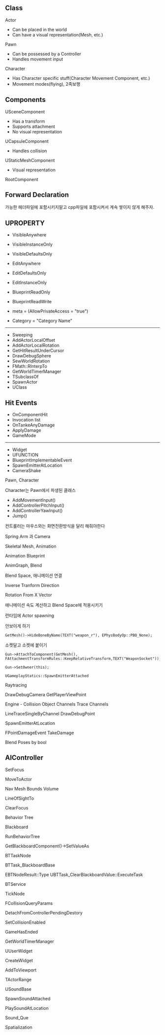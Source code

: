 ## Class

Actor
- Can be placed in the world
- Can have a visual representation(Mesh, etc.)

Pawn
- Can be possessed by a Controller
- Handles movement input

Character
- Has Character specific stuff(Character Movement Component, etc.)
- Movement modes(flying), 2족보행


## Components

USceneComponent
- Has a transform
- Supports attachment
- No visual representation

UCapsuleComponent
- Handles collision

UStaticMeshComponent
- Visual representation

RootComponent

## Forward Declaration

가능한 헤더파일에 포함시키지말고 cpp파일에 포함시켜서 계속 쌓이지 않게 해주자.

## UPROPERTY

- VisibleAnywhere
- VisibleInstanceOnly
- VisibleDefaultsOnly

- EditAnywhere
- EditDefaultsOnly
- EditInstanceOnly

- BlueprintReadOnly
- BlueprintReadWrite

- meta = (AllowPrivateAccess = "true")
- Category = "Category Name"

----------------------

- Sweeping
- AddActorLocalOffset
- AddActorLocalRotation
- GetHitResultUnderCursor
- DrawDebugSphere
- SewWorldRotation
- FMath::RInterpTo
- GetWorldTimerManager
- TSubclassOf
- SpawnActor
- UClass

## Hit Events

- OnComponentHit
- Invocation list
- OnTankeAnyDamage
- ApplyDamage
- GameMode

-----------------------------

- Widget
- UFUNCTION
- BlueprintImplementableEvent
- SpawnEmitterAtLocation
- CameraShake

Pawn, Character

Character는 Pawn에서 파생된 클래스

- AddMovementInput()
- AddControllerPitchInput()
- AddControllerYawInput()
- Jump()

컨트롤러는 마우스와는 화면전환방식을 달리 해줘야한다

Spring Arm 과 Camera

Skeletal Mesh, Animation

Animation Blueprint

AnimGraph, Blend

Blend Space, 애니메이션 연결

Inverse Tranform Direction

Rotation From X Vector

애니메이션 속도 계산하고 Blend Space에 적용시키기

런타임에 Actor spawning

안보이게 하기
```
GetMesh()->HideBoneByName(TEXT("weapon_r"), EPhysBodyOp::PBO_None);
```

소켓달고 소켓에 붙이기
```
Gun->AttachToComponent(GetMesh(), FAttachmentTransformRules::KeepRelativeTransform,TEXT("WeaponSocket"));

Gun->SetOwner(this);
```

```
UGameplayStatics::SpawnEmitterAttached
```

Raytracing

DrawDebugCamera
GetPlayerViewPoint

Engine - Collision
Object Channels
Trace Channels

LineTraceSingleByChannel
DrawDebugPoint

SpawnEmitterAtLocation

FPointDamageEvent
TakeDamage

Blend Poses by bool

## AIController

SetFocus

MoveToActor

Nav Mesh Bounds Volume

LineOfSightTo

ClearFocus

Behavior Tree

Blackboard

RunBehaviorTree

GetBlackboardComponent()->SetValueAs

BTTaskNode

BTTask_BlackboardBase

EBTNodeResult::Type UBTTask_ClearBlackboardValue::ExecuteTask

BTService

TickNode

FCollisionQueryParams

DetachFromControllerPendingDestory

SetCollisionEnabled

GameHasEnded

GetWorldTimerManager

UUserWidget

CreateWidget

AddToViewport

TActorRange

USoundBase

SpawnSoundAttached

PlaySoundAtLocation

Sound_Que

Spatialization